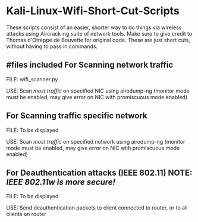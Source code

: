 # Kali-Linux-Wifi-Short-Cut-Scripts
These scripts consist of an easier, shorter way to do things via wireless attacks using Aircrack-ng suite of network tools. Make sure to give credit to Thomas d'Otreppe de Bouvette for original code. These are just short cuts, without having to pass in commands.

#files included
For Scanning network traffic
-------------------------------------
FILE: wifi_scanner.py

USE: Scan *most traffic* on specified NIC using airodump-ng (monitor mode must be enabled, may give error on NIC with promiscuous mode enabled)



For Scanning traffic specific network
--------------------------------------
FILE: To be displayed

USE: Scan *most traffic* on specified network using airodump-ng (monitor mode must be enabled, may give error on NIC with promiscuous mode enabled)



For Deauthentication attacks (IEEE 802.11) NOTE: *IEEE 802.11w is more secure!*
--------------------------------------
FILE: To be displayed

USE: Send deauthentication packets to client connected to router, or to all clients on router
